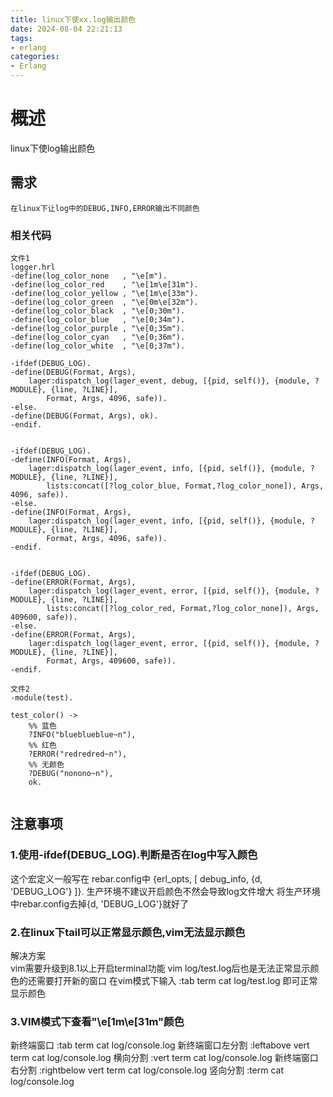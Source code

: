 ```yaml
---
title: linux下使xx.log输出颜色
date: 2024-08-04 22:21:13
tags:
- erlang
categories:
- Erlang
---
```


# 概述

linux下使log输出颜色

<!--more-->


## 需求
    在linux下让log中的DEBUG,INFO,ERROR输出不同颜色


### 相关代码 

```
文件1
logger.hrl
-define(log_color_none   , "\e[m").
-define(log_color_red    , "\e[1m\e[31m").
-define(log_color_yellow , "\e[1m\e[33m").
-define(log_color_green  , "\e[0m\e[32m").
-define(log_color_black  , "\e[0;30m").
-define(log_color_blue   , "\e[0;34m").
-define(log_color_purple , "\e[0;35m").
-define(log_color_cyan   , "\e[0;36m").
-define(log_color_white  , "\e[0;37m").

-ifdef(DEBUG_LOG).
-define(DEBUG(Format, Args),
    lager:dispatch_log(lager_event, debug, [{pid, self()}, {module, ?MODULE}, {line, ?LINE}],
        Format, Args, 4096, safe)).
-else.
-define(DEBUG(Format, Args), ok).
-endif.


-ifdef(DEBUG_LOG).
-define(INFO(Format, Args),
    lager:dispatch_log(lager_event, info, [{pid, self()}, {module, ?MODULE}, {line, ?LINE}],
        lists:concat([?log_color_blue, Format,?log_color_none]), Args, 4096, safe)).
-else.
-define(INFO(Format, Args),
    lager:dispatch_log(lager_event, info, [{pid, self()}, {module, ?MODULE}, {line, ?LINE}],
        Format, Args, 4096, safe)).
-endif.


-ifdef(DEBUG_LOG).
-define(ERROR(Format, Args),
    lager:dispatch_log(lager_event, error, [{pid, self()}, {module, ?MODULE}, {line, ?LINE}],
        lists:concat([?log_color_red, Format,?log_color_none]), Args, 409600, safe)).
-else.
-define(ERROR(Format, Args),
    lager:dispatch_log(lager_event, error, [{pid, self()}, {module, ?MODULE}, {line, ?LINE}],
        Format, Args, 409600, safe)).
-endif.

文件2
-module(test).

test_color() ->
    %% 蓝色
    ?INFO("blueblueblue~n"),
    %% 红色
    ?ERROR("redredred~n"),
    %% 无颜色
    ?DEBUG("nonono~n"),
    ok.


```
## 注意事项
### 1.使用-ifdef(DEBUG_LOG).判断是否在log中写入颜色
这个宏定义一般写在 rebar.config中
{erl_opts, [
    debug_info,
    {d, 'DEBUG_LOG'}
     ]}.
生产环境不建议开启颜色不然会导致log文件增大
将生产环境中rebar.config去掉{d, 'DEBUG_LOG'}就好了

### 2.在linux下tail可以正常显示颜色,vim无法显示颜色
解决方案  
vim需要升级到8.1以上开启terminal功能
vim log/test.log后也是无法正常显示颜色的还需要打开新的窗口
在vim模式下输入
:tab term cat log/test.log
即可正常显示颜色

### 3.VIM模式下查看"\e[1m\e[31m"颜色
新终端窗口
:tab term cat log/console.log
新终端窗口左分割
:leftabove vert term cat log/console.log
横向分割
:vert term cat log/console.log
新终端窗口右分割
:rightbelow vert term cat log/console.log
竖向分割
:term cat log/console.log






